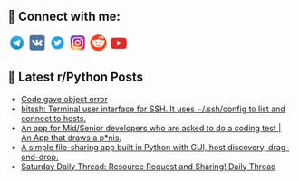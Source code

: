 ## 🔎 Connect with me:
[<img src="https://github.com/bullbesh/bullbesh/blob/main/images/Telegram.png" width="32" height="32" />](https://t.me/bullbesh)
[<img src="https://github.com/bullbesh/bullbesh/blob/main/images/VK.png" width="32" height="32" />](https://vk.com/bullbesh)
[<img src="https://github.com/bullbesh/bullbesh/blob/main/images/Twitter.png" width="32" height="32" />](https://twitter.com/bullbesh1)
[<img src="https://github.com/bullbesh/bullbesh/blob/main/images/Instagram.png" width="32" height="32" />](https://www.instagram.com/bullbesh)
[<img src="https://github.com/bullbesh/bullbesh/blob/main/images/Reddit.png" width="32" height="32" />](https://www.reddit.com/user/bullbesh)
[<img src="https://github.com/bullbesh/bullbesh/blob/main/images/YouTube.png" width="32" height="32" />](https://www.youtube.com/channel/UCtfjRs6uzgq5mfm8S06WTcg)

## 📕 Latest r/Python Posts
<!-- BLOG-POST-LIST:START -->
- [Code gave object error](https://www.reddit.com/r/Python/comments/1l5d5h4/code_gave_object_error/)
- [bitssh: Terminal user interface for SSH. It uses ~/.ssh/config to list and connect to hosts.](https://www.reddit.com/r/Python/comments/1l5csaa/bitssh_terminal_user_interface_for_ssh_it_uses/)
- [An app for Mid/Senior developers who are asked to do a coding test | An App that draws a p*nis.](https://www.reddit.com/r/Python/comments/1l5cegs/an_app_for_midsenior_developers_who_are_asked_to/)
- [A simple file-sharing app built in Python with GUI, host discovery, drag-and-drop.](https://www.reddit.com/r/Python/comments/1l5bjyr/a_simple_filesharing_app_built_in_python_with_gui/)
- [Saturday Daily Thread: Resource Request and Sharing! Daily Thread](https://www.reddit.com/r/Python/comments/1l57cfo/saturday_daily_thread_resource_request_and/)
<!-- BLOG-POST-LIST:END -->
